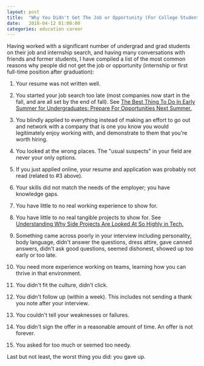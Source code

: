 ```yaml
---
layout: post
title:  "Why You Didn't Get The Job or Opportunity (For College Students)"
date:   2018-04-12 01:00:00
categories: education career
---
```


Having worked with a significant number of undergrad and grad students on their job and internship search, and having many conversations with friends and former students, I have compiled a list of the most common reasons why people did not get the job or opportunity (internship or first full-time position after graduation):

1. Your resume was not written well.

2. You started your job search too late (most companies now start in the fall, and are all set by the end of fall).  See [The Best Thing To Do In Early Summer for Undergraduates: Prepare For Opportunities Next Summer.](/career/2017/06/21/prepare-for-next-summer.html)

3. You blindly applied to everything instead of making an effort to go out and network with a company that is one you know you would legitimately enjoy working with, and demonstrate to them that you're worth hiring.

4. You looked at the wrong places.  The "usual suspects" in your field are never your only options.

5. If you just applied online, your resume and application was probably not read (related to #3 above).

6. Your skills did not match the needs of the employer; you have knowledge gaps.

7. You have little to no real working experience to show for.

8. You have little to no real tangible projects to show for. See [Understanding Why Side Projects Are Looked At So Highly in Tech.](/tech/career/education/2017/01/15/the-importance-of-side-projects.html)

9. Something came across poorly in your interview including personality, body language, didn't answer the questions, dress attire, gave canned answers, didn't ask good questions, seemed dishonest, showed up too early or too late.

10. You need more experience working on teams, learning how you can thrive in that environment.

11. You didn't fit the culture, didn't click.

12. You didn't follow up (within a week). This includes not sending a thank you note after your interview.
 
13. You couldn't tell your weaknesses or failures. 

14. You didn't sign the offer in a reasonable amount of time. An offer is not forever.

15. You asked for too much or seemed too needy.

Last but not least, the worst thing you did: you gave up.